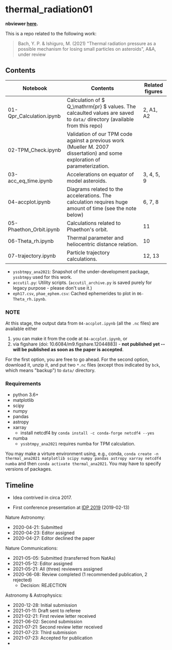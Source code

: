 # thermal_radiation01

**nbviewer [here](https://nbviewer.jupyter.org/github/ysbach/thermal_radiation01/tree/master/).**

This is a repo related to the following work:

> Bach, Y. P. & Ishiguro, M. (2021) "Thermal radiation pressure as a possible mechanism for losing small particles on asteroids", A&A, under review



## Contents

| Notebook                 | Contents                                                     | Related figures |
| ------------------------ | ------------------------------------------------------------ | --------------- |
| 01-Qpr_Calculation.ipynb | Calculation of $ Q_\mathrm{pr} $​ values. The calcaulted values are saved to ``data/`` directory (available from this repo) | 2, A1, A2       |
| 02-TPM_Check.ipynb       | Validation of our TPM code against a previous work (Mueller M. 2007 dissertation) and some exploration of parameterization. |                 |
| 03-acc_eq_time.ipynb     | Accelerations on equator of model asteroids.                 | 3, 4, 5, 9      |
| 04-accplot.ipynb         | Diagrams related to the accelerations. The calculation requires huge amount of time (see the note below) | 6, 7, 8         |
| 05-Phaethon_Orbit.ipynb  | Calculations related to Phaethon's orbit.                    | 11              |
| 06-Theta_rh.ipynb        | Thermal parameter and heliocentric distance relation.        | 10              |
| 07-trajectory.ipynb      | Particle trajectory calculations.                            | 12, 13          |

* ``yssbtmpy_ana2021``: Snapshot of the under-development package, ``yssbtmpy`` used for this work.
* ``accutil.py``: Utility scripts. (``accutil_archive.py`` is saved purely for legacy purpose - please don't use it.)
* ``eph17.csv``, ``phae_ephem.csv``: Cached ephemerides to plot in ``06-Theta_rh.ipynb``.



### NOTE

At this stage, the output data from ``04-accplot.ipynb`` (all the ``.nc`` files) are available either

1. you can make it from the code at ``04-accplot.ipynb``, or
2. via figshare (doi: 10.6084/m9.figshare.12044883) - **not published yet -- will be published as soon as the paper is accepted**.

For the first option, you are free to go ahead. For the second option, download it, unzip it, and put two ``*.nc`` files (except thos indicated by ``bck``, which means "backup") to ``data/`` directory.



### Requirements

* python 3.6+
* matplotlib
* scipy
* numpy 
* pandas 
* astropy
* xarray
  * install netcdf4 by ``conda install -c conda-forge netcdf4 --yes``
* numba
  * ``yssbtmpy_ana2021`` requires numba for TPM calculation.

You may make a virture environment using, e.g., conda, ``conda create -n thermal_ana2021 matplotlib scipy numpy pandas astropy xarray netcdf4 numba`` and then ``conda activate thermal_ana2021``. You may have to specify versions of packages.





## Timeline

* Idea contrived in circa 2017. 

* First conference presentation at [IDP 2019](http://www.perc.it-chiba.ac.jp/meetings/IDP2019/Scientific_Program.html) (2019-02-13)

Nature Astronomy:

* 2020-04-21: Submitted
* 2020-04-23: Editor assigned
* 2020-04-27: Editor declined the paper

Nature Communications:

* 2021-05-05: Submitted (transferred from NatAs)
* 2021-05-12: Editor assigned
* 2021-05-21: All (three) reviewers assigned
* 2020-06-08: Review completed (1 recommended publication, 2 rejected)
  * Decision: REJECTION

Astronomy & Astrophysics:

* 2020-12-28: Initial submission
* 2021-01-11: Draft sent to referee
* 2021-02-21: First review letter received
* 2021-06-02: Second submission
* 2021-07-21: Second review letter received
* 2021-07-23: Third submission
* 2021-07-23: Accepted for publication
* 
